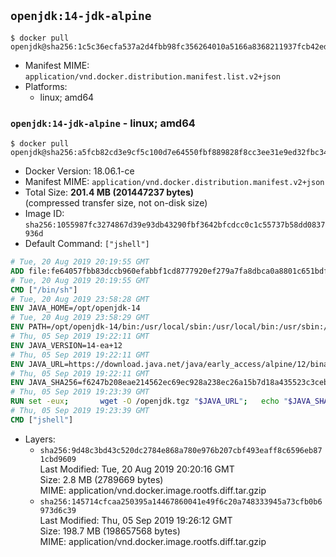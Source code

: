 ## `openjdk:14-jdk-alpine`

```console
$ docker pull openjdk@sha256:1c5c36ecfa537a2d4fbb98fc356264010a5166a8368211937fcb42ed16bcf50f
```

-	Manifest MIME: `application/vnd.docker.distribution.manifest.list.v2+json`
-	Platforms:
	-	linux; amd64

### `openjdk:14-jdk-alpine` - linux; amd64

```console
$ docker pull openjdk@sha256:a5fcb82cd3e9cf5c100d7e64550fbf889828f8cc3ee31e9ed32fbc34f39efae2
```

-	Docker Version: 18.06.1-ce
-	Manifest MIME: `application/vnd.docker.distribution.manifest.v2+json`
-	Total Size: **201.4 MB (201447237 bytes)**  
	(compressed transfer size, not on-disk size)
-	Image ID: `sha256:1055987fc3274867d39e93db43290fbf3642bfcdcc0c1c55737b58dd0837936d`
-	Default Command: `["jshell"]`

```dockerfile
# Tue, 20 Aug 2019 20:19:55 GMT
ADD file:fe64057fbb83dccb960efabbf1cd8777920ef279a7fa8dbca0a8801c651bdf7c in / 
# Tue, 20 Aug 2019 20:19:55 GMT
CMD ["/bin/sh"]
# Tue, 20 Aug 2019 23:58:28 GMT
ENV JAVA_HOME=/opt/openjdk-14
# Tue, 20 Aug 2019 23:58:29 GMT
ENV PATH=/opt/openjdk-14/bin:/usr/local/sbin:/usr/local/bin:/usr/sbin:/usr/bin:/sbin:/bin
# Thu, 05 Sep 2019 19:22:11 GMT
ENV JAVA_VERSION=14-ea+12
# Thu, 05 Sep 2019 19:22:11 GMT
ENV JAVA_URL=https://download.java.net/java/early_access/alpine/12/binaries/openjdk-14-ea+12_linux-x64-musl_bin.tar.gz
# Thu, 05 Sep 2019 19:22:11 GMT
ENV JAVA_SHA256=f6247b208eae214562ec69ec928a238ec26a15b7d18a435523c3ceb3f3f18a7c
# Thu, 05 Sep 2019 19:23:39 GMT
RUN set -eux; 		wget -O /openjdk.tgz "$JAVA_URL"; 	echo "$JAVA_SHA256 */openjdk.tgz" | sha256sum -c -; 	mkdir -p "$JAVA_HOME"; 	tar --extract --file /openjdk.tgz --directory "$JAVA_HOME" --strip-components 1; 	rm /openjdk.tgz; 		java -Xshare:dump; 		java --version; 	javac --version
# Thu, 05 Sep 2019 19:23:39 GMT
CMD ["jshell"]
```

-	Layers:
	-	`sha256:9d48c3bd43c520dc2784e868a780e976b207cbf493eaff8c6596eb871cbd9609`  
		Last Modified: Tue, 20 Aug 2019 20:20:16 GMT  
		Size: 2.8 MB (2789669 bytes)  
		MIME: application/vnd.docker.image.rootfs.diff.tar.gzip
	-	`sha256:145714cfcaa250395a14467860041e49f6c20a748333945a73cfb0b6973d6c39`  
		Last Modified: Thu, 05 Sep 2019 19:26:12 GMT  
		Size: 198.7 MB (198657568 bytes)  
		MIME: application/vnd.docker.image.rootfs.diff.tar.gzip
